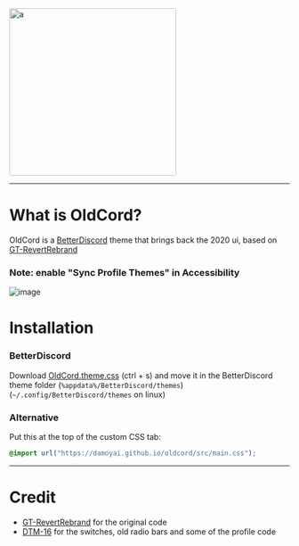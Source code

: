<img src="https://cdn.discordapp.com/attachments/827938615958831134/928963957601996830/oldcord.png" alt="a" style="border-radius: 3px" height="300" >

---

# What is OldCord?

OldCord is a [BetterDiscord](https://betterdiscord.app) theme that brings back the 2020 ui, based on [GT-RevertRebrand](https://github.com/Goose-Nest/GT-RevertRebrand)

### Note: enable "Sync Profile Themes" in Accessibility

![image](https://cdn.discordapp.com/attachments/1056211378882498641/1064923652174389278/image.png)

# Installation

### BetterDiscord

Download [OldCord.theme.css](https://raw.githubusercontent.com/damoyai/oldcord/main/OldCord.theme.css) (ctrl + s) and move it in the BetterDiscord theme folder (`%appdata%/BetterDiscord/themes`) (`~/.config/BetterDiscord/themes` on linux)

### Alternative

Put this at the top of the custom CSS tab:

```css
@import url("https://damoyai.github.io/oldcord/src/main.css");
```

---

# Credit

-   [GT-RevertRebrand](https://github.com/Goose-Nest/GT-RevertRebrand) for the original code
-   [DTM-16](https://github.com/XYZenix/DTM-16) for the switches, old radio bars and some of the profile code
